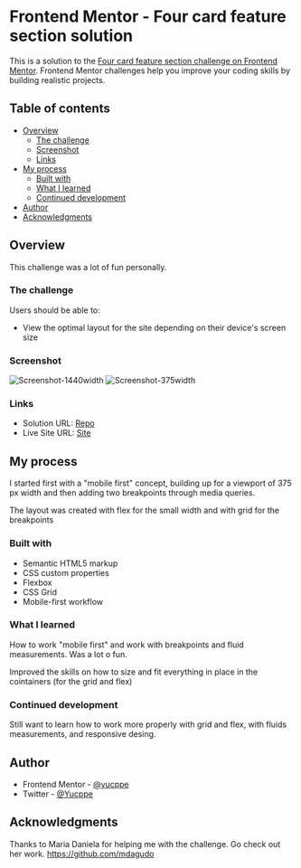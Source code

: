 # Frontend Mentor - Four card feature section solution

This is a solution to the [Four card feature section challenge on Frontend Mentor](https://www.frontendmentor.io/challenges/four-card-feature-section-weK1eFYK). 
Frontend Mentor challenges help you improve your coding skills by building realistic projects. 

## Table of contents

- [Overview](#overview)
  - [The challenge](#the-challenge)
  - [Screenshot](#screenshot)
  - [Links](#links)
- [My process](#my-process)
  - [Built with](#built-with)
  - [What I learned](#what-i-learned)
  - [Continued development](#continued-development)
- [Author](#author)
- [Acknowledgments](#acknowledgments)

## Overview

This challenge was a lot of fun personally. 

### The challenge

Users should be able to:

- View the optimal layout for the site depending on their device's screen size

### Screenshot

![Screenshot-1440width](./images/four-card-feature-finished.jpg)
![Screenshot-375width](./images/four-card-feature-finished-mobile.jpg)

### Links

- Solution URL: [Repo](https://github.com/yucppe/four-card-feature-section-master.git)
- Live Site URL: [Site](https://yucppe.github.io/four-card-feature-section-master/)

## My process

I started first with a "mobile first" concept, building up for a viewport of 375 px width and then adding two breakpoints through media queries.

The layout was created with flex for the small width and with grid for the breakpoints

### Built with

- Semantic HTML5 markup
- CSS custom properties
- Flexbox
- CSS Grid
- Mobile-first workflow

### What I learned

How to work "mobile first" and work with breakpoints and fluid measurements. Was a lot o fun. 

Improved the skills on how to size and fit everything in place in the cointainers (for the grid and flex)

### Continued development

Still want to learn how to work more properly with grid and flex, with fluids measurements, and responsive desing.

## Author

- Frontend Mentor - [@yucppe](https://www.frontendmentor.io/profile/yucppe)
- Twitter - [@Yucppe](https://www.twitter.com/Yucppe)

## Acknowledgments

Thanks to Maria Daniela for helping me with the challenge.
Go check out her work.
https://github.com/mdagudo
